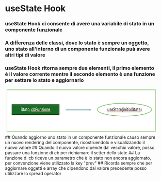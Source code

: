 # useState Hook

### useState Hook ci consente di avere una variabile di stato in un componente funzionale
### A differenza delle classi, dove lo stato è sempre un oggetto, uno stato all'interno di un componente funzionale puà avere altri tipi di valore
### useState Hook ritorna sempre due elementi, il primo elemento è il valore corrente mentre il secondo elemento è una funzione per settare lo stato e aggiornarlo

<div align="center">
    <img src="src/assets/usestate-1.png" alt="useState1" width="500" height="150">
</div>
## Quando aggiorno uno stato in un componente funzionale causo sempre un nuovo rendering del componente, ricostruendolo e visualizzando il nuovo valore
## Quando il nuovo valore dipende dal vecchio valore, posso passare una funzione di cb per richiamare il setter dello state
## La funzione di cb riceve un parametro che è lo stato non ancora aggiornato, per convenzione viene utilizzato la key "prev" 
## Ricorda sempre che per aggiornare oggetti e array che dipendono dal valore precedente posso utilizzare lo spread operator 
